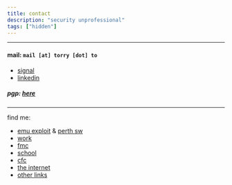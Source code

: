 ```yaml
---
title: contact
description: "security unprofessional"
tags: ["hidden"]
---
```

---------------- 

#### mail: `mail [at] torry [dot] to`
- [signal](https://discord.com/)
- [linkedin](https://thispersondoesnotexist.com/)

##### pgp: [here](/files/pgp.txt)


---------------- 
find me:
- [emu exploit](https://emu.team) & [perth sw](https://emu.team/sw)
- [work](https://random-d.uk/api/http/403)
- [fmc](https://ctf.mt)
- [school](https://random-d.uk/api/http/409)
- [cfc](https://www.codersforcauses.org/)
- [the internet](http://192.168.0.1)
- [other links](/)
